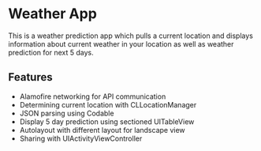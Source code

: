 #  Weather App

This is a weather prediction app which pulls a current location and displays information about current weather in your location as well as weather prediction for next 5 days.

## Features 
- Alamofire networking for API communication
- Determining current location with CLLocationManager
- JSON parsing using Codable
- Display 5 day prediction using sectioned UITableView
- Autolayout with different layout for landscape view
- Sharing with UIActivityViewController
